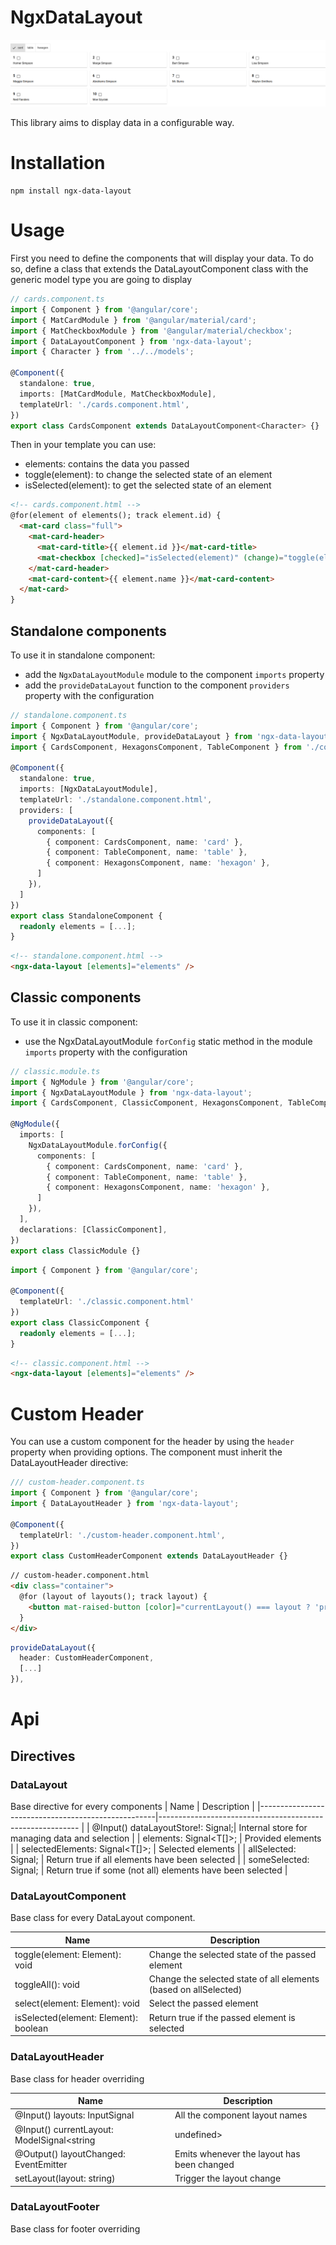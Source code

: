 # NgxDataLayout
![screenshot](./images/screenshot.png 'Example')

This library aims to display data in a configurable way.

# Installation
```shell
npm install ngx-data-layout
```

# Usage
First you need to define the components that will display your data. To do so, define a class that extends the DataLayoutComponent class with the generic model type you are going to display

```typescript
// cards.component.ts
import { Component } from '@angular/core';
import { MatCardModule } from '@angular/material/card';
import { MatCheckboxModule } from '@angular/material/checkbox';
import { DataLayoutComponent } from 'ngx-data-layout';
import { Character } from '../../models';

@Component({
  standalone: true,
  imports: [MatCardModule, MatCheckboxModule],
  templateUrl: './cards.component.html',
})
export class CardsComponent extends DataLayoutComponent<Character> {}
```

Then in your template you can use:
- elements: contains the data you passed
- toggle(element): to change the selected state of an element
- isSelected(element): to get the selected state of an element

```html
<!-- cards.component.html -->
@for(element of elements(); track element.id) {
  <mat-card class="full">
    <mat-card-header>
      <mat-card-title>{{ element.id }}</mat-card-title>
      <mat-checkbox [checked]="isSelected(element)" (change)="toggle(element)" />
    </mat-card-header>
    <mat-card-content>{{ element.name }}</mat-card-content>
  </mat-card>
}
```

## Standalone components
To use it in standalone component:
- add the `NgxDataLayoutModule` module to the component `imports` property
- add the `provideDataLayout` function to the component `providers` property with the configuration

```typescript
// standalone.component.ts
import { Component } from '@angular/core';
import { NgxDataLayoutModule, provideDataLayout } from 'ngx-data-layout';
import { CardsComponent, HexagonsComponent, TableComponent } from './components';

@Component({
  standalone: true,
  imports: [NgxDataLayoutModule],
  templateUrl: './standalone.component.html',
  providers: [
    provideDataLayout({
      components: [
        { component: CardsComponent, name: 'card' },
        { component: TableComponent, name: 'table' },
        { component: HexagonsComponent, name: 'hexagon' },
      ]
    }),
  ]
})
export class StandaloneComponent {
  readonly elements = [...];
}
```

```html
<!-- standalone.component.html -->
<ngx-data-layout [elements]="elements" />
```

## Classic components
To use it in classic component:
- use the NgxDataLayoutModule `forConfig` static method in the module `imports` property with the configuration

```typescript
// classic.module.ts
import { NgModule } from '@angular/core';
import { NgxDataLayoutModule } from 'ngx-data-layout';
import { CardsComponent, ClassicComponent, HexagonsComponent, TableComponent } from './components';

@NgModule({
  imports: [
    NgxDataLayoutModule.forConfig({
      components: [
        { component: CardsComponent, name: 'card' },
        { component: TableComponent, name: 'table' },
        { component: HexagonsComponent, name: 'hexagon' },
      ]
    }),
  ],
  declarations: [ClassicComponent],
})
export class ClassicModule {}
```

```typescript
import { Component } from '@angular/core';

@Component({
  templateUrl: './classic.component.html'
})
export class ClassicComponent {
  readonly elements = [...];
}
```

```html
<!-- classic.component.html -->
<ngx-data-layout [elements]="elements" />
```

# Custom Header
You can use a custom component for the header by using the `header` property when providing options. The component must inherit the DataLayoutHeader directive:
```typescript
/// custom-header.component.ts
import { Component } from '@angular/core';
import { DataLayoutHeader } from 'ngx-data-layout';

@Component({
  templateUrl: './custom-header.component.html',
})
export class CustomHeaderComponent extends DataLayoutHeader {}
```

```html
// custom-header.component.html
<div class="container">
  @for (layout of layouts(); track layout) {
    <button mat-raised-button [color]="currentLayout() === layout ? 'primary' : ''" (click)="setLayout(layout)">{{ layout }}</button>
  }
</div>
```

```typescript
provideDataLayout({
  header: CustomHeaderComponent,
  [...]
}),
```

# Api

## Directives

### DataLayout
Base directive for every components
| Name                                               | Description                                               |
|----------------------------------------------------|---------------------------------------------------------- |
| @Input() dataLayoutStore!: Signal<DataLayoutStore>;| Internal store for managing data and selection            |
| elements: Signal<T[]>;                             | Provided elements                                         |
| selectedElements: Signal<T[]>;                     | Selected elements                                         |
| allSelected: Signal<boolean>;                      | Return true if all elements have been selected            |
| someSelected: Signal<boolean>;                     | Return true if some (not all) elements have been selected |

### DataLayoutComponent
Base class for every DataLayout component.

| Name                                                    | Description                                                      |
|---------------------------------------------------------|----------------------------------------------------------------- |
| toggle(element: Element): void                          | Change the selected state of the passed element                  |
| toggleAll(): void                                       | Change the selected state of all elements (based on allSelected) |
| select(element: Element): void                          | Select the passed element                                        |
| isSelected(element: Element): boolean                   | Return true if the passed element is selected                    |

### DataLayoutHeader
Base class for header overriding

| Name                                                    | Description                                |
| ------------------------------------------------------- | ------------------------------------------ |
| @Input() layouts: InputSignal<string>                   | All the component layout names             |
| @Input() currentLayout: ModelSignal<string | undefined> | The current layout                         |
| @Output() layoutChanged: EventEmitter<string>           | Emits whenever the layout has been changed |
| setLayout(layout: string)                               | Trigger the layout change                  |

### DataLayoutFooter
Base class for footer overriding
